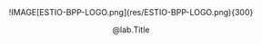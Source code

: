 <style>
.box {
  display: Inline-block;  
  text-align: center;
  padding: 15px;
  background-color: #313366;
  border-radius: 10px;
  align-items: Center;
  display: flex;
  justify-content: center;
  }

</style>

<center>
!IMAGE[ESTIO-BPP-LOGO.png](res/ESTIO-BPP-LOGO.png){300}

@lab.Title

</center>
<br>

<!-- <div class=box>
<b>Select Topic:</b>&nbsp;&nbsp;&nbsp;&nbsp; @lab.DropDownList(module)[Item 1,Item 2,Item 3,Item 4, Item 5,Item 6,Item 7]
</div> -->


